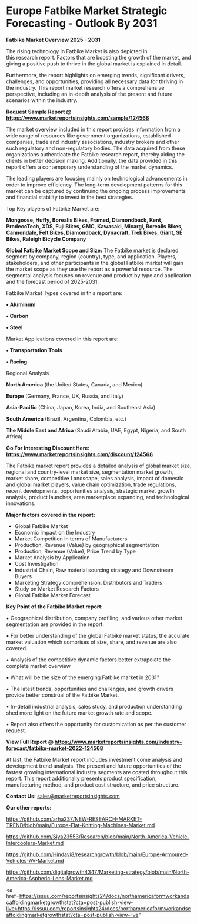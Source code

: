 # Europe Fatbike Market Strategic Forecasting - Outlook By 2031

<Strong> Fatbike Market Overview 2025 - 2031</strong>

The rising technology in Fatbike Market is also depicted in this research report. Factors that are boosting the growth of the market, and giving a positive push to thrive in the global market is explained in detail.

Furthermore, the report highlights on emerging trends, significant drivers, challenges, and opportunities, providing all necessary data for thriving in the industry. This report market research offers a comprehensive perspective, including an in-depth analysis of the present and future scenarios within the industry.

<strong>Request Sample Report @ <a href=https://www.marketreportsinsights.com/sample/124568>https://www.marketreportsinsights.com/sample/124568</a></strong>

The market overview included in this report provides information from a wide range of resources like government organizations, established companies, trade and industry associations, industry brokers and other such regulatory and non-regulatory bodies. The data acquired from these organizations authenticate the Fatbike research report, thereby aiding the clients in better decision making. Additionally, the data provided in this report offers a contemporary understanding of the market dynamics.

The leading players are focusing mainly on technological advancements in order to improve efficiency. The long-term development patterns for this market can be captured by continuing the ongoing process improvements and financial stability to invest in the best strategies.

Top Key players of Fatbike Market are:

<strong>Mongoose, Huffy, Borealis Bikes, Framed, Diamondback, Kent, ProdecoTech, XDS, Fuji Bikes, GMC, Kawasaki, Micargi, Borealis Bikes, Cannondale, Felt Bikes, Diamondback, Dynacraft, Trek Bikes, Giant, SE Bikes, Raleigh Bicycle Company</strong>

<strong><b>Global Fatbike Market Scope and Size:</b></strong>
The Fatbike market is declared segment by company, region (country), type, and application. Players, stakeholders, and other participants in the global Fatbike market will gain the market scope as they use the report as a powerful resource. The segmental analysis focuses on revenue and product by type and application and the forecast period of 2025-2031.

Fatbike Market Types covered in this report are:

<strong>• Aluminum

• Carbon

• Steel</strong>

Market Applications covered in this report are:

<strong>• Transportation Tools

• Racing</strong> 

Regional Analysis

<strong>North America</strong> (the United States, Canada, and Mexico)

<strong>Europe</strong> (Germany, France, UK, Russia, and Italy)

<strong>Asia-Pacific</strong> (China, Japan, Korea, India, and Southeast Asia)

<strong>South America</strong> (Brazil, Argentina, Colombia, etc.)

<strong>The Middle East and Africa</strong> (Saudi Arabia, UAE, Egypt, Nigeria, and South Africa)

<strong>Go For Interesting Discount Here: <a href=https://www.marketreportsinsights.com/discount/124568>https://www.marketreportsinsights.com/discount/124568</a></strong>

The Fatbike market report provides a detailed analysis of global market size, regional and country-level market size, segmentation market growth, market share, competitive Landscape, sales analysis, impact of domestic and global market players, value chain optimization, trade regulations, recent developments, opportunities analysis, strategic market growth analysis, product launches, area marketplace expanding, and technological innovations.

<strong><b>Major factors covered in the report:</b></strong>
<ul>
  <li>Global Fatbike Market </li>
  <li>Economic Impact on the Industry</li>
  <li>Market Competition in terms of Manufacturers</li>
  <li>Production, Revenue (Value) by geographical segmentation</li>
  <li>Production, Revenue (Value), Price Trend by Type</li>
  <li>Market Analysis by Application</li>
  <li>Cost Investigation</li>
  <li>Industrial Chain, Raw material sourcing strategy and Downstream Buyers</li>
  <li>Marketing Strategy comprehension, Distributors and Traders</li>
  <li>Study on Market Research Factors</li>
  <li>Global Fatbike Market Forecast</li>
</ul>

<strong><b>Key Point of the Fatbike Market report:</b></strong>

• Geographical distribution, company profiling, and various other market segmentation are provided in the report.

• For better understanding of the global Fatbike market status, the accurate market valuation which comprises of size, share, and revenue are also covered.

• Analysis of the competitive dynamic factors better extrapolate the complete market overview

• What will be the size of the emerging Fatbike market in 2031?

• The latest trends, opportunities and challenges, and growth drivers provide better construal of the Fatbike Market.

• In-detail industrial analysis, sales study, and production understanding shed more light on the future market growth rate and scope.

• Report also offers the opportunity for customization as per the customer request.

<strong><b>View Full Report @ <a href=https://www.marketreportsinsights.com/industry-forecast/fatbike-market-2022-124568>https://www.marketreportsinsights.com/industry-forecast/fatbike-market-2022-124568</a></b></strong>


At last, the Fatbike Market report includes investment come analysis and development trend analysis. The present and future opportunities of the fastest growing international industry segments are coated throughout this report. This report additionally presents product specification, manufacturing method, and product cost structure, and price structure.

<strong>Contact Us:</strong>
sales@marketreportsinsights.com

<strong>Our other reports:</strong>

<a href=https://github.com/arha237/NEW-RESEARCH-MARKET-TREND/blob/main/Europe-Flat-Knitting-Machines-Market.md>https://github.com/arha237/NEW-RESEARCH-MARKET-TREND/blob/main/Europe-Flat-Knitting-Machines-Market.md</a>

<a href=https://github.com/Siya23553/Research/blob/main/North-America-Vehicle-Intercoolers-Market.md>https://github.com/Siya23553/Research/blob/main/North-America-Vehicle-Intercoolers-Market.md</a>

<a href=https://github.com/Hindavi8/researchgrowth/blob/main/Europe-Armoured-Vehicles-AV-Market.md>https://github.com/Hindavi8/researchgrowth/blob/main/Europe-Armoured-Vehicles-AV-Market.md</a>

<a href=https://github.com/digitalgrowth4347/Marketing-strategy/blob/main/North-America-Aspheric-Lens-Market.md>https://github.com/digitalgrowth4347/Marketing-strategy/blob/main/North-America-Aspheric-Lens-Market.md</a>

<a href=https://issuu.com/reportsinsights24/docs/northamericaformworkandscaffoldingmarketgrowthstat?cta=post-publish-view-live>https://issuu.com/reportsinsights24/docs/northamericaformworkandscaffoldingmarketgrowthstat?cta=post-publish-view-live</a>"
